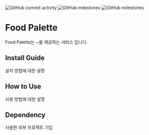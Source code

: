 <img alt="GitHub commit activity" src="https://img.shields.io/github/commit-activity/w/Ind-Univ-Project/Food-Palette">  <img alt="GitHub milestones" src="https://img.shields.io/github/milestones/all/Ind-Univ-Project/Food-Palette">  <img alt="GitHub milestones" src="https://img.shields.io/badge/license-MIT-brightgreene">
# Food Palette
Food Palette는 ~를 제공하는 서비스 입니다.

## Install Guide
설치 방법에 대한 설명

## How to Use
사용 방법에 대한 설명

## Dependency
사용한 외부 프로젝트 기입
